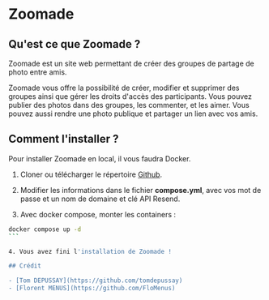 # Zoomade

## Qu'est ce que Zoomade ?

Zoomade est un site web permettant de créer des groupes de partage de photo entre amis.

Zoomade vous offre la possibilité de créer, modifier et supprimer des groupes ainsi que gérer les droits d'accès des participants.
Vous pouvez publier des photos dans des groupes, les commenter, et les aimer.
Vous pouvez aussi rendre une photo publique et partager un lien avec vos amis.

## Comment l'installer ?

Pour installer Zoomade en local, il vous faudra Docker.

1. Cloner ou télécharger le répertoire [Github](https://github.com/tomdepussay/projet_php).

2. Modifier les informations dans le fichier **compose.yml**, avec vos mot de passe et un nom de domaine et clé API Resend.

3. Avec docker compose, monter les containers :

````bash
docker compose up -d
```

4. Vous avez fini l'installation de Zoomade !

## Crédit

- [Tom DEPUSSAY](https://github.com/tomdepussay)
- [Florent MENUS](https://github.com/FloMenus)